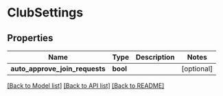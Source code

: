 # ClubSettings

## Properties
Name | Type | Description | Notes
------------ | ------------- | ------------- | -------------
**auto_approve_join_requests** | **bool** |  | [optional] 

[[Back to Model list]](../README.md#documentation-for-models) [[Back to API list]](../README.md#documentation-for-api-endpoints) [[Back to README]](../README.md)


